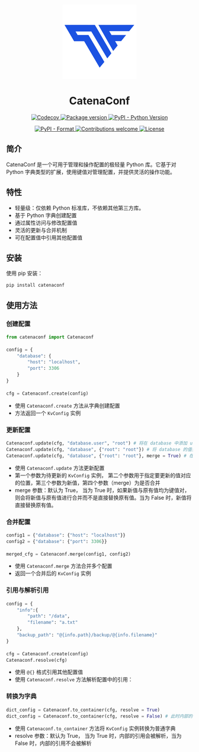 <!-- markdownlint-disable MD024 -->
<!-- markdownlint-disable MD033 -->
<!-- markdownlint-disable MD041 -->

<p align="center">
    <img src="images/logo.png" alt="catenaconf logo" width=200 height=200 />
</p>
<h1 align="center">CatenaConf</h1>

<p align="center">
    <a href="https://codecov.io/github/Asianfleet/catenaconf">
        <img src="https://codecov.io/github/Asianfleet/catenaconf/graph/badge.svg?token=NK7VA3RR1G" alt="Codecov">
    </a>
    <a href="https://badge.fury.io/py/pyecharts">
        <img src="https://badge.fury.io/py/pyecharts.svg" alt="Package version">
    </a>
    <a href="https://pypi.org/project/pyecharts/">
        <img src="https://img.shields.io/pypi/pyversions/pyecharts.svg?colorB=brightgreen" alt="PyPI - Python Version">
    </a>
</p>
<p align="center">
    <a href="https://pypi.org/project/pyecharts">
        <img src="https://img.shields.io/pypi/format/pyecharts.svg" alt="PyPI - Format">
    </a>
     <a href="https://github.com/pyecharts/pyecharts/pulls">
        <img src="https://img.shields.io/badge/contributions-welcome-brightgreen.svg?style=flat" alt="Contributions welcome">
    </a>
    <a href="https://opensource.org/licenses/MIT">
        <img src="https://img.shields.io/badge/License-MIT-brightgreen.svg" alt="License">
    </a>
</p>

## 简介

CatenaConf 是一个可用于管理和操作配置的极轻量 Python 库。它基于对 Python 字典类型的扩展，使用键值对管理配置，并提供灵活的操作功能。

## 特性

- 轻量级：仅依赖 Python 标准库，不依赖其他第三方库。
- 基于 Python 字典创建配置
- 通过属性访问与修改配置值
- 灵活的更新与合并机制
- 可在配置值中引用其他配置值

## 安装

使用 pip 安装：

```bash
pip install catenaconf
```

## 使用方法

### 创建配置

```python
from catenaconf import Catenaconf

config = {
    "database": {
        "host": "localhost",
        "port": 3306
    }
}

cfg = Catenaconf.create(config)
```

- 使用 `Catenaconf.create` 方法从字典创建配置
- 方法返回一个 `KvConfig` 实例

### 更新配置

```python
Catenaconf.update(cfg, "database.user", "root") # 将在 database 中添加 user 键值对
Catenaconf.update(cfg, "database", {"root": "root"}) # 将 database 的值替换为 {"root": "root"}
Catenaconf.update(cfg, "database", {"root": "root"}, merge = True) # 在 database 中添加 root 键值对
```

- 使用 `Catenaconf.update` 方法更新配置
- 第一个参数为待更新的 `KvConfig` 实例， 第二个参数用于指定要更新的值对应的位置，第三个参数为新值，第四个参数（merge）为是否合并
- merge 参数：默认为 True， 当为 True 时，如果新值与原有值均为键值对，则会将新值与原有值进行合并而不是直接替换原有值。当为 False 时，新值将直接替换原有值。

### 合并配置

```python
config1 = {"database": {"host": "localhost"}}
config2 = {"database": {"port": 3306}}

merged_cfg = Catenaconf.merge(config1, config2)
```

- 使用 `Catenaconf.merge` 方法合并多个配置
- 返回一个合并后的 `KvConfig` 实例

### 引用与解析引用

```python
config = {
    "info":{
        "path": "/data",
        "filename": "a.txt"
    },
    "backup_path": "@{info.path}/backup/@{info.filename}"
}

cfg = Catenaconf.create(config)
Catenaconf.resolve(cfg)
```

- 使用 `@{}` 格式引用其他配置值
- 使用 `Catenaconf.resolve` 方法解析配置中的引用：

### 转换为字典

```python
dict_config = Catenaconf.to_container(cfg, resolve = True)
dict_config = Catenaconf.to_container(cfg, resolve = False) # 此时内部的引用不会被解析
```

- 使用 `Catenaconf.to_container` 方法将 `KvConfig` 实例转换为普通字典
- resolve 参数：默认为 True， 当为 True 时，内部的引用会被解析，当为 False 时，内部的引用不会被解析
